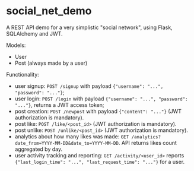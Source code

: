 # social_net_demo

A REST API demo for a very simplistic "social network", using Flask, SQLAlchemy and JWT.

Models:
- User
- Post (always made by a user)

Functionality:
- user signup: `POST /signup` with payload `{"username": "...", "password": "..."}`;
- user login: `POST /login` with payload `{"username": "...", "password": "..."}`, returns a JWT access token;
- post creation: `POST /newpost` with payload `{"content": "..."}` (JWT authorization is mandatory).
- post like: `POST /like/<post_id>` (JWT authorization is mandatory).
- post unlike: `POST /unlike/<post_id>` (JWT authorization is mandatory).
- analytics about how many likes was made: `GET /analytics?date_from=YYYY-MM-DD&date_to=YYYY-MM-DD`. API returns likes count aggregated by day.
- user activity tracking and reporting: `GET /activity/<user_id>` reports `{"last_login_time": "...", "last_request_time": "..."}` for a user.
